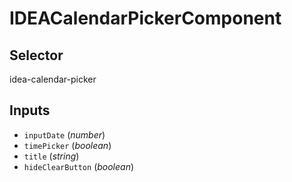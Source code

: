 # IDEACalendarPickerComponent

## Selector

idea-calendar-picker

## Inputs

- `inputDate` (*number*) 
- `timePicker` (*boolean*) 
- `title` (*string*) 
- `hideClearButton` (*boolean*) 

